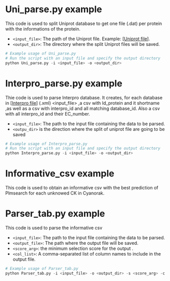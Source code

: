 # Uni_parse.py example 

This code is used to split Uniprot database to get one file (.dat) per protein with the informations of the protein.

- `<input_file>`: The path of the Uniprot file. Example: [[Uniprot file](https://ftp.ebi.ac.uk/pub/databases/uniprot/current_release/knowledgebase/complete/uniprot_sprot.dat.gz)].
- `<output_dir>`: The directory where the split Uniprot files will be saved.

```python
# Example usage of Uni_parse.py
# Run the script with an input file and specify the output directory
python Uni_parse.py -i <input_file> -o <output_dir>
```

# Interpro_parse.py example

Thie code is used to parse Interpro database.
It creates, for each database in [[Interpro file](https://ftp.ebi.ac.uk/pub/databases/interpro/current_release/interpro.xml.gz)] (.xml) <input_file> 
,a csv with Id_protein and it shortname
,as well as a csv with interpro_id and all matching database_id.
Also a csv with all interpro_id and their EC_number.
- `<input_file>`: The path to the input file containing the data to be parsed.
- `<outpu_dir>` is the direction where the split of uniprot file are going to be saved

```python
# Example usage of Interpro_parse.py
# Run the script with an input file and specify the output directory
python Interpro_parse.py -i <input_file> -o <output_dir> 
```

# Informative_csv example 

This code is used to obtain an informative csv with the best prediction of Plmsearch for each unknowed CK in Cyanorak. 


# Parser_tab.py example

This code is used to parse the informative csv 

- `<input_file>`: The path to the input file containing the data to be parsed.
- `<output_file>`: The path where the output file will be saved.
- `<score_arg>`: the minimum selection score for the output .
- `<col_list>`: A comma-separated list of column names to include in the output file.

```python
# Example usage of Parser_tab.py
python Parser_tab.py -i <input_file> -o <output_dir> -s <score_arg> -c <col_list>
```
